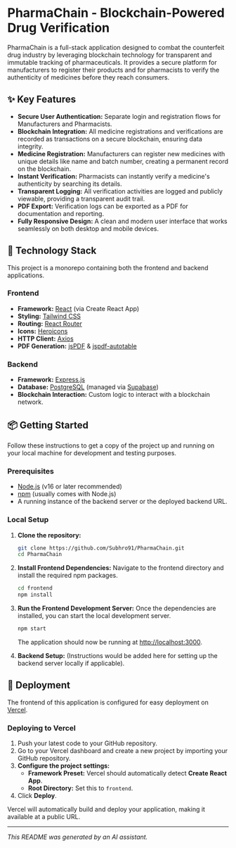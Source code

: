 # PharmaChain - Blockchain-Powered Drug Verification

PharmaChain is a full-stack application designed to combat the counterfeit drug industry by leveraging blockchain technology for transparent and immutable tracking of pharmaceuticals. It provides a secure platform for manufacturers to register their products and for pharmacists to verify the authenticity of medicines before they reach consumers.

## ✨ Key Features

- **Secure User Authentication:** Separate login and registration flows for Manufacturers and Pharmacists.
- **Blockchain Integration:** All medicine registrations and verifications are recorded as transactions on a secure blockchain, ensuring data integrity.
- **Medicine Registration:** Manufacturers can register new medicines with unique details like name and batch number, creating a permanent record on the blockchain.
- **Instant Verification:** Pharmacists can instantly verify a medicine's authenticity by searching its details.
- **Transparent Logging:** All verification activities are logged and publicly viewable, providing a transparent audit trail.
- **PDF Export:** Verification logs can be exported as a PDF for documentation and reporting.
- **Fully Responsive Design:** A clean and modern user interface that works seamlessly on both desktop and mobile devices.

## 🚀 Technology Stack

This project is a monorepo containing both the frontend and backend applications.

### Frontend
- **Framework:** [React](https://reactjs.org/) (via Create React App)
- **Styling:** [Tailwind CSS](https://tailwindcss.com/)
- **Routing:** [React Router](https://reactrouter.com/)
- **Icons:** [Heroicons](https://heroicons.com/)
- **HTTP Client:** [Axios](https://axios-http.com/)
- **PDF Generation:** [jsPDF](https://github.com/parallax/jsPDF) & [jspdf-autotable](https://github.com/simonbengtsson/jsPDF-AutoTable)

### Backend
- **Framework:** [Express.js](https://expressjs.com/)
- **Database:** [PostgreSQL](https://www.postgresql.org/) (managed via [Supabase](https://supabase.com/))
- **Blockchain Interaction:** Custom logic to interact with a blockchain network.

## 📦 Getting Started

Follow these instructions to get a copy of the project up and running on your local machine for development and testing purposes.

### Prerequisites

- [Node.js](https://nodejs.org/en/) (v16 or later recommended)
- [npm](https://www.npmjs.com/) (usually comes with Node.js)
- A running instance of the backend server or the deployed backend URL.

### Local Setup

1.  **Clone the repository:**
    ```sh
    git clone https://github.com/Subhro91/PharmaChain.git
    cd PharmaChain
    ```

2.  **Install Frontend Dependencies:**
    Navigate to the frontend directory and install the required npm packages.
    ```sh
    cd frontend
    npm install
    ```

3.  **Run the Frontend Development Server:**
    Once the dependencies are installed, you can start the local development server.
    ```sh
    npm start
    ```
    The application should now be running at [http://localhost:3000](http://localhost:3000).

4.  **Backend Setup:**
    (Instructions would be added here for setting up the backend server locally if applicable).

## 🚀 Deployment

The frontend of this application is configured for easy deployment on [Vercel](https://vercel.com/).

### Deploying to Vercel

1.  Push your latest code to your GitHub repository.
2.  Go to your Vercel dashboard and create a new project by importing your GitHub repository.
3.  **Configure the project settings:**
    -   **Framework Preset:** Vercel should automatically detect **Create React App**.
    -   **Root Directory:** Set this to `frontend`.
4.  Click **Deploy**.

Vercel will automatically build and deploy your application, making it available at a public URL.

---
*This README was generated by an AI assistant.*





